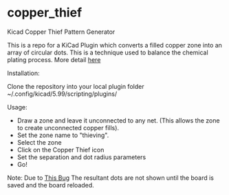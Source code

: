 # copper_thief
Kicad Copper Thief Pattern Generator

This is a repo for a KiCad Plugin which converts a filled copper zone into an
array of circular dots.  This is a technique used to balance the chemical
plating process. More detail [here](https://electronics.stackexchange.com/questions/85633/what-is-copper-thieving-and-why-use-it)

Installation:

Clone the repository into your local plugin folder
~/.config/kicad/5.99/scripting/plugins/


Usage:

* Draw a zone and leave it unconnected to any net. (This allows the zone to
    create unconnected copper fills).
* Set the zone name to "thieving".
* Select the zone
* Click on the Copper Thief icon
* Set the separation and dot radius parameters
* Go!


Note: Due to [This Bug](https://gitlab.com/kicad/code/kicad/-/issues/7065#note_521206112)
The resultant dots are not shown until the board is saved and the board reloaded.
